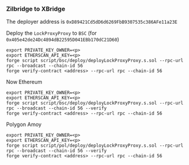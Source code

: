 ### Zilbridge to XBridge

The deployer address is `0xD89421Cd5dD6d6269FbB9307535c386AFe11a23E`

Deploy the `LockProxyProxy` to `BSC` (for `0x405e42de24Dc4894dB22595D041EBb170dC21D60`)

```
export PRIVATE_KEY_OWNER=<p>
export ETHERSCAN_API_KEY=<p>
forge script script/bsc/deploy/deployLockProxyProxy.s.sol --rpc-url rpc --broadcast --chain-id 56
forge verify-contract <address> --rpc-url rpc --chain-id 56
```

Now Ethereum

```
export PRIVATE_KEY_OWNER=<p>
export ETHERSCAN_API_KEY=<p>
forge script script/bsc/deploy/deployLockProxyProxy.s.sol --rpc-url rpc --broadcast --chain-id 56 --verify
forge verify-contract <address> --rpc-url rpc --chain-id 56
```

Polygon Amoy

```
export PRIVATE_KEY_OWNER=<p>
export ETHERSCAN_API_KEY=<p>
forge script script/pol/deploy/deployLockProxyProxy.s.sol --rpc-url rpc --broadcast --chain-id 56 --verify
forge verify-contract <address> --rpc-url rpc --chain-id 56
```

